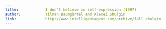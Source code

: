 ```yaml
---
title:            I don't believe in self-expression (1997)
author:           Tilman Baumgärtel and Alexei Shulgin
link:             http://www.intelligentagent.com/archive/fall_shulgin.html
---
```

